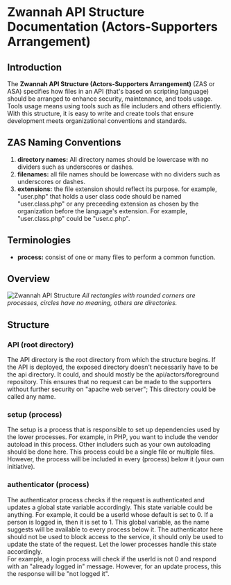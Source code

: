 # Zwannah API Structure Documentation (Actors-Supporters Arrangement)

## Introduction
The **Zwannah API Structure (Actors-Supporters Arrangement)** (ZAS or ASA) specifies how files in an API (that's based on scripting language) should be arranged to enhance security, maintenance, and tools usage. Tools usage means using tools such as file includers and others efficiently. With this structure, it is easy to write and create tools that ensure development meets organizational conventions and standards.

## ZAS Naming Conventions
1. **directory names:** All directory names should be lowercase with no dividers such as underscores or dashes.
2. **filenames:** all file names should be lowercase with no dividers such as underscores or dashes.
3. **extensions:** the file extension should reflect its purpose. for example, "user.php" that holds a user class code should be named "user.class.php" or any preceeding extension as chosen by the organization before the language's extension. For example, "user.class.php" could be "user.c.php".

## Terminologies
- **process:** consist of one or many files to perform a common function.

## Overview
![Zwannah API Structure](https://user-images.githubusercontent.com/56189552/154696567-88ccfe0b-8fa4-4058-af94-caece91ebda7.png)
*All rectangles with rounded corners are processes, circles have no meaning, others are directories.*

## Structure
### API (root directory)
The API directory is the root directory from which the structure begins. If the API is deployed, the exposed directory doesn't necessarily have to be the api directory. It could, and should mostly be the api/actors/foreground repository. This ensures that no request can be made to the supporters without further security on "apache web server"; This directory could be called any name.

### setup (process)
The setup is a process that is responsible to set up dependencies used by the lower processes. For example, in PHP, you want to include the vendor autoload in this process. Other includers such as your own autoloading should be done here. This process could be a single file or multiple files. However, the process will be included in every (process) below it (your own initiative).

### authenticator (process)
The authenticator process checks if the request is authenticated and updates a global state variable accordingly. This state variable could be anything. For example, it could be a userId whose default is set to 0. If a person is logged in, then it is set to 1. This global variable, as the name suggests will be available to every process below it. The authenticator here should not be used to block access to the service, it should only be used to update the state of the request. Let the lower processes handle this state accordingly.  
For example, a login process will check if the userId is not 0 and respond with an "already logged in" message. However, for an update process, this the response will be "not logged it".



